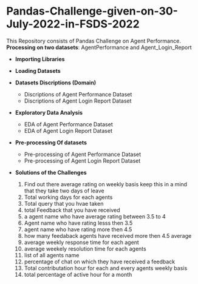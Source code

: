 # Pandas-Challenge-given-on-30-July-2022-in-FSDS-2022
This Repository consists of Pandas Challenge on Agent Performance.
**Processing on two datasets**: AgentPerformance and Agent_Login_Report

- **Importing Libraries**
- **Loading Datasets**
- **Datasets Discriptions (Domain)**
  - Discriptions of Agent Performance Dataset
  - Discriptions of Agent Login Report Dataset
- **Exploratory Data Analysis**
  - EDA of Agent Performance Dataset
  - EDA of Agent Login Report Dataset
- **Pre-processing Of datasets**
  - Pre-processing of Agent Performance Dataset
  - Pre-processing of Agent Login Report Dataset
  
- **Solutions of the Challenges**
   1. Find out there average rating on weekly basis keep this in a mind that they take two days of leave
   2. Total working days for each agents 
   3. Total query that you hvae taken 
   4. total Feedback that you have received 
   5. a agent name who have average rating between 3.5 to 4 
   6. Agent name who have rating lesss then 3.5 
   7. agent name who have rating more then 4.5 
   8. how many feedaback agents have received more then 4.5 average
   9. average weekly response time for each agent 
   10. average weekely resolution time for each agents 
   11. list of all agents name 
   12. percentage of chat on which they have received a feedback 
   13. Total contributation hour for each and every agents weekly basis 
   14. total percentage of active hour for a month
